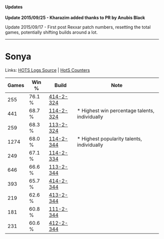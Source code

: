 #### Updates
**Update 2015/09/25 - Kharazim added thanks to PR by Anubis Black**

Update 2015/09/17 - First post Rexxar patch numbers, resetting the total games, potentially shifting builds around a lot.

***

# Sonya

Links: [HOTS Logs Source](https://www.hotslogs.com/Sitewide/HeroDetails?Hero=Sonya) | [HotS Counters](http://hotscounters.com/#/hero/Sonya)

Games  | Win %  | Build     | Note
-----  | -----  | -----     | ----
255    | 76.1 % | [414-2-324](http://www.heroesfire.com/hots/talent-calculator/sonya#ryjq) | 
441    | 68.7 % | [114-2-324](http://www.heroesfire.com/hots/talent-calculator/sonya#gWIq) | * Highest win percentage talents, individually
259    | 68.3 % | [113-2-324](http://www.heroesfire.com/hots/talent-calculator/sonya#gTsa) | 
1274   | 68.0 % | [114-2-344](http://www.heroesfire.com/hots/talent-calculator/sonya#gWJ8) | * Highest popularity talents, individually
249    | 67.1 % | [114-2-334](http://www.heroesfire.com/hots/talent-calculator/sonya#gWI-) | 
646    | 66.6 % | [113-2-344](http://www.heroesfire.com/hots/talent-calculator/sonya#gTsu) | 
393    | 65.7 % | [414-2-344](http://www.heroesfire.com/hots/talent-calculator/sonya#ryk8) | 
219    | 62.6 % | [413-2-344](http://www.heroesfire.com/hots/talent-calculator/sonya#rwHu) | 
181    | 60.8 % | [111-2-344](http://www.heroesfire.com/hots/talent-calculator/sonya#gO-O) | 
231    | 60.6 % | [412-2-344](http://www.heroesfire.com/hots/talent-calculator/sonya#rtre) | 
